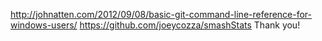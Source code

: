 http://johnatten.com/2012/09/08/basic-git-command-line-reference-for-windows-users/
https://github.com/joeycozza/smashStats
Thank you!
